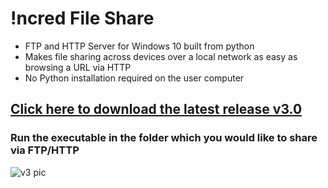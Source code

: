 # !ncred File Share
- FTP and HTTP Server for Windows 10 built from python
- Makes file sharing across devices over a local network as easy as browsing a URL via HTTP
- No Python installation required on the user computer

## [Click here to download the latest release v3.0](https://github.com/pa1tech/incred_file_share/releases/download/v3.0/Incred_File_Share_v3.exe)
### Run the executable in the folder which you would like to share via FTP/HTTP

![v3 pic](https://raw.githubusercontent.com/pa1tech/incred_file_share/master/pics/v3.jpg "!ncred File Share v3")
